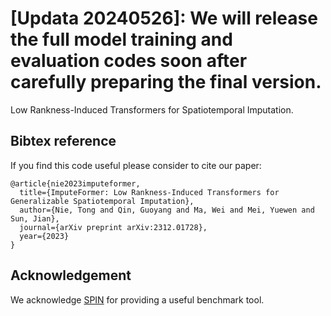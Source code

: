 # [Updata 20240526]: We will release the full model training and evaluation codes soon after carefully preparing the final version.

Low Rankness-Induced Transformers for Spatiotemporal Imputation.

## Bibtex reference

If you find this code useful please consider to cite our paper:

```
@article{nie2023imputeformer,
  title={ImputeFormer: Low Rankness-Induced Transformers for Generalizable Spatiotemporal Imputation},
  author={Nie, Tong and Qin, Guoyang and Ma, Wei and Mei, Yuewen and Sun, Jian},
  journal={arXiv preprint arXiv:2312.01728},
  year={2023}
}
```

## Acknowledgement

We acknowledge [SPIN](https://github.com/Graph-Machine-Learning-Group/spin) for providing a useful benchmark tool.
